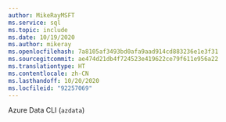 ```yaml
---
author: MikeRayMSFT
ms.service: sql
ms.topic: include
ms.date: 10/19/2020
ms.author: mikeray
ms.openlocfilehash: 7a8105af3493bd0afa9aad914cd883236e1e3f31
ms.sourcegitcommit: ae474d21db4f724523e419622ce79f611e956a22
ms.translationtype: HT
ms.contentlocale: zh-CN
ms.lasthandoff: 10/20/2020
ms.locfileid: "92257069"
---
```

Azure Data CLI (`azdata`)
